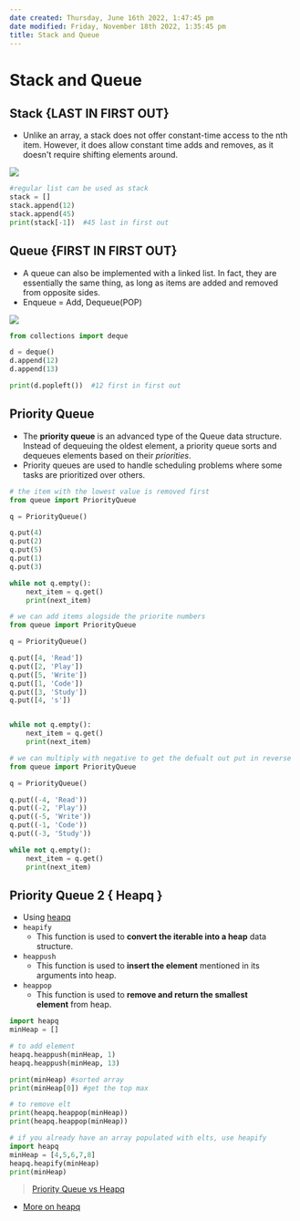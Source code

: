 ```yaml
---
date created: Thursday, June 16th 2022, 1:47:45 pm
date modified: Friday, November 18th 2022, 1:35:45 pm
title: Stack and Queue
---
```


# Stack and Queue

## Stack {LAST IN FIRST OUT}

- Unlike an array, a stack does not offer constant-time access to the nth item. However, it does allow constant time adds and removes, as it doesn't require shifting elements around.

![](https://cdn.programiz.com/sites/tutorial2program/files/stack.png)

```python
#regular list can be used as stack
stack = []
stack.append(12)
stack.append(45)
print(stack[-1])  #45 last in first out

```

## Queue {FIRST IN FIRST OUT}

- A queue can also be implemented with a linked list. In fact, they are essentially the same thing, as long as items are added and removed from opposite sides.
- Enqueue = Add, Dequeue(POP)

![](https://upload.wikimedia.org/wikipedia/commons/thumb/5/52/Data_Queue.svg/1200px-Data_Queue.svg.png)

```python
from collections import deque

d = deque()
d.append(12)
d.append(13)

print(d.popleft())  #12 first in first out

```

## Priority Queue

- The **priority queue** is an advanced type of the Queue data structure. Instead of dequeuing the oldest element, a priority queue sorts and dequeues elements based on their _priorities_.
- Priority queues are used to handle scheduling problems where some tasks are prioritized over others.

```python
# the item with the lowest value is removed first
from queue import PriorityQueue

q = PriorityQueue()

q.put(4)
q.put(2)
q.put(5)
q.put(1)
q.put(3)

while not q.empty():
	next_item = q.get()
	print(next_item)
```

```python
# we can add items alogside the priorite numbers
from queue import PriorityQueue  

q = PriorityQueue()

q.put([4, 'Read'])
q.put([2, 'Play'])
q.put([5, 'Write'])
q.put([1, 'Code'])
q.put([3, 'Study'])
q.put([4, 's'])


while not q.empty():
	next_item = q.get()
	print(next_item)
```

```python
# we can multiply with negative to get the defualt out put in reverse
from queue import PriorityQueue  

q = PriorityQueue()

q.put((-4, 'Read'))
q.put((-2, 'Play'))
q.put((-5, 'Write'))
q.put((-1, 'Code'))
q.put((-3, 'Study'))

while not q.empty():
	next_item = q.get()
	print(next_item)
```

## Priority Queue 2 { Heapq }

- Using [heapq](https://www.geeksforgeeks.org/heap-queue-or-heapq-in-python/)
- `heapify`
	- This function is used to **convert the iterable into a heap** data structure.
- `heappush`
	- This function is used to **insert the element** mentioned in its arguments into heap.
- `heappop`
	- This function is used to **remove and return the smallest element** from heap.

```python
import heapq
minHeap = []

# to add element
heapq.heappush(minHeap, 1)
heapq.heappush(minHeap, 13)

print(minHeap) #sorted array
print(minHeap[0]) #get the top max

# to remove elt
print(heapq.heappop(minHeap))
print(heapq.heappop(minHeap))
```

```python
# if you already have an array populated with elts, use heapify
import heapq
minHeap = [4,5,6,7,8]
heapq.heapify(minHeap)
print(minHeap)
```

> [Priority Queue vs Heapq](https://stackoverflow.com/questions/36991716/whats-the-difference-between-heapq-and-priorityqueue-in-python)
- [More on heapq](Algo/Python%20Tips%20&%20Tricks/More%20on%20heapq.md)
